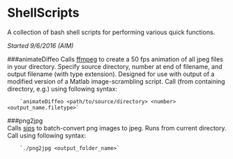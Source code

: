 # ShellScripts
A collection of bash shell scripts for performing various quick functions.

*Started 9/6/2016 (AIM)*

###animateDiffeo
Calls [ffmpeg](https://ffmpeg.org) to create a 50 fps animation of all jpeg files in your directory. Specify source directory, number at end of filename, and output filename (with type extension).
Designed for use with output of a modified version of a Matlab image-scrambling script. Call (from containing directory, e.g.) using following syntax:

        `animateDiffeo <path/to/source/directory> <number> <output_name.filetype>`

###png2jpg   
Calls [sips](https://developer.apple.com/legacy/library/documentation/Darwin/Reference/ManPages/man1/sips.1.html)
to batch-convert png images to jpeg. Runs from current directory. Call using following syntax:

        `./png2jpg <output_folder_name>`
        

